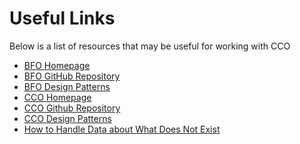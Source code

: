 <!doctype html>
<html lang="en" class="no-js">
<head>
  <meta charset="UTF-8">
  <meta name="viewport" content="width=device-width, initial-scale=1.0">
<title>Useful Links</title>
</head></p>
<body>
<h1>Useful Links</h1>
<p>Below is a list of resources that may be useful for working with CCO</p>
<ul>
  <li><a href="https://basic-formal-ontology.org/" class="custom-color">BFO Homepage</a></li>
  <li><a href="https://github.com/BFO-ontology/BFO-2020" class="custom-color">BFO GitHub Repository</a></li>
  <li><a href="https://philarchive.org/archive/OTTBBF" class="custom-color">BFO Design Patterns</a></li>
  <li><a href="https://www.ontologyrepository.com/" class="custom-color">CCO Homepage</a></li>
  <li><a href="https://github.com/CommonCoreOntology/CommonCoreOntologies" class="custom-color">CCO Github Repository</a></li>
  <li><a href="https://arxiv.org/pdf/2404.17758" class="custom-color">CCO Design Patterns</a></li>
  <li><a href="https://www.youtube.com/watch?v=ai4YdLiCGNM" class="custom-color">How to Handle Data about What Does Not Exist</a></li>
</ul>
</body>
</html>
